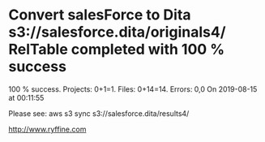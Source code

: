 # Convert salesForce to Dita s3://salesforce.dita/originals4/ RelTable completed with 100 % success

100 % success. Projects: 0+1=1.  Files: 0+14=14. Errors: 0,0  On 2019-08-15 at 00:11:55



Please see: aws s3 sync s3://salesforce.dita/results4/

http://www.ryffine.com

